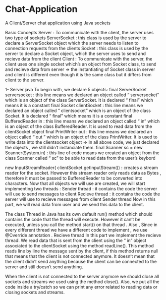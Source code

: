 # Chat-Application
A Client/Server chat application using Java sockets

Basic Concepts
Server :
To communicate with the client, the server uses two type of sockets
ServerSocket : this class is used by the server to declare a ServerSocket object which the server needs to listen to connection requests from the clients
Socket : this class is used by the server to declare a Socket object, which the server uses to send and recieve data from the client
Client :
To communicate with the server, the client uses one single socket which’s an object from Socket class, to send and recieve data from server
=> the instantiating of Socket class in server and client is different even though it is the same class but it differs from client to the server.

1- Server.java
To begin with, we declare 5 objects:
final ServerSocket serversocket : this line means we declared an object called “ serversocket” which is an object of the class ServerSocket. It is declared “ final” which means it is a constant
final Socket clientSocket : this line means we declared an object called “ clientsocket” which is an object of the class Socket. It is declared “ final” which means it is a constant
final BufferedReader in : this line means we declared an object called “ in” which is an object of the class BufferedReader. It is used to read data from the clientSocket object
final PrintWriter out : this line means we declared an object called “ out ” which is an object of the class PrintWriter. It is used to write data into the clientsocket object
=> In all above code, we just declared the objects , we still didn’t instanciate them.
final Scanner sc = new Scanner(System.in) : this line of code means we created an object from the class Scanner called “ sc” to be able to read data from the user’s keybord

new InputStreamReader( clientSocket.getInputStream()) : creates a stream reader for the socket. However this stream reader only reads data as Bytes , therefore it must be passed to BufferedReader to be converted into characters.
Now that all objects we will use are created, we will start implementing two threads :
Sender thread : it contains the code the server will use to send messages to client
Recieve thread : it contains the code the server will use to recieve messages from client
Sender thread
Now in this part, we will read data from user and we send this data to the client.

The class Thread in Java has its own default run() method which should contains the code that the thread will execute. However it can’t be executed, unless you call the method start() on that thread . Also , Since in every different thread we have a different code to implement , we use @Override annotation .
Recieve thread
In this part we implement the recieve thread.
We read data that is sent from the client using the “ in” object associated to the clientSocket using the method readLine().
This method reads line by line the message sent by the client, if this method returns null that means that the client is not connected anymore. It doesn’t mean that the client didn’t send anything because the client can be connected to the server and still doesn’t send anything.

When the client is not connected to the server anymore we should close all sockets and streams we used using the method close(). Also, we put all the code inside a try/catch so we can print any error related to reading data or closing sockets and streams.
